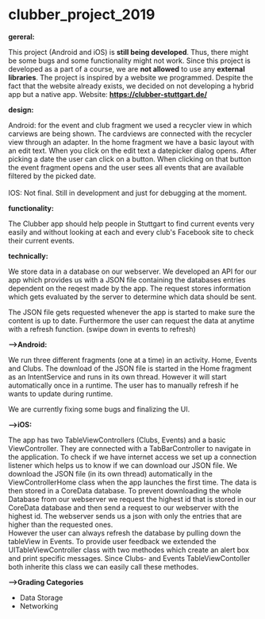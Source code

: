 # clubber_project_2019 

**gereral:**

This project (Android and iOS) is **still being developed**. Thus, there might be some bugs and some functionality might not work. Since this project is developed as a part of a course, we are **not allowed** to use any **external libraries**. 
The project is inspired by a website we programmed. Despite the fact that the website already exists, we decided on not developing a hybrid app but a native app.
Website: **https://clubber-stuttgart.de/**

**design:**

Android: for the event and club fragment we used a recycler view in which carviews are being shown. The cardviews are connected with the recycler view through an adapter. In the home fragment 
we have a basic layout with an edit text. When you click on the edit text a datepicker dialog opens. After picking a date the user can click on a button. When clicking on that button the event fragment 
opens and the user sees all events that are available filtered by the picked date. <br><br>
IOS: Not final. Still in development and just for debugging at the moment.

**functionality:**

The Clubber app should help people in Stuttgart to find current events very easily and without looking at each and every club's Facebook site to check their current events.

**technically:**

We store data in a database on our webserver. We developed an API for our app which provides us with a JSON file containing the databases entries dependent on the reqest made by the app.
The request stores information which gets evaluated by the server to determine which data should be sent.

The JSON file gets requested whenever the app is started to make sure the content is up to date. Furthermore the user can request the data at anytime with a refresh function. (swipe down in events to refresh)

**-->Android:**

We run three different fragments (one at a time) in an activity. Home, Events and Clubs.
The download of the JSON file is started in the Home fragment as an IntentService and runs in its own thread. However it will start automatically once in a runtime.
The user has to manually refresh if he wants to update during runtime.

We are currently fixing some bugs and finalizing the UI.



**-->iOS:**

The app has two TableViewControllers (Clubs, Events) and a basic ViewController. They are connected with a TabBarController to navigate in the application.
To check if we have internet access we set up a connection listener which helps us to know if we can download our JSON file. We download the JSON file (in its own thread) automatically in the ViewControllerHome class when the app launches the first time. The data is then stored in a CoreData database. To prevent downloading the whole Database from our webserver we request the highest id that is stored in our CoreData database and then send a request to our webserver with the highest id. The webserver sends us a json with only the entries that are higher than the requested ones.   
However the user can always refresh the database by pulling down the tableView in Events. To provide user feedback we extended the UITableViewController class with two methodes
which create an alert box and print specific messages. Since Clubs- and Events TableViewContoller both inherite this class we can easily call these methodes.

**-->Grading Categories**

- Data Storage
- Networking

